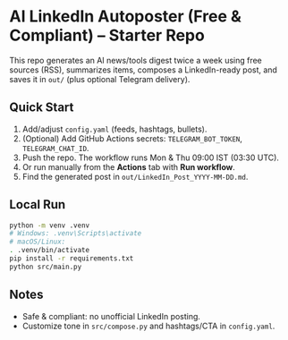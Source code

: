 # AI LinkedIn Autoposter (Free & Compliant) – Starter Repo

This repo generates an AI news/tools digest twice a week using free sources (RSS), summarizes items, composes a LinkedIn-ready post, and saves it in `out/` (plus optional Telegram delivery).

## Quick Start
1) Add/adjust `config.yaml` (feeds, hashtags, bullets).  
2) (Optional) Add GitHub Actions secrets: `TELEGRAM_BOT_TOKEN`, `TELEGRAM_CHAT_ID`.  
3) Push the repo. The workflow runs Mon & Thu 09:00 IST (03:30 UTC).  
4) Or run manually from the **Actions** tab with **Run workflow**.  
5) Find the generated post in `out/LinkedIn_Post_YYYY-MM-DD.md`.

## Local Run
```bash
python -m venv .venv
# Windows: .venv\Scripts\activate
# macOS/Linux:
. .venv/bin/activate
pip install -r requirements.txt
python src/main.py
```

## Notes
- Safe & compliant: no unofficial LinkedIn posting.
- Customize tone in `src/compose.py` and hashtags/CTA in `config.yaml`.
